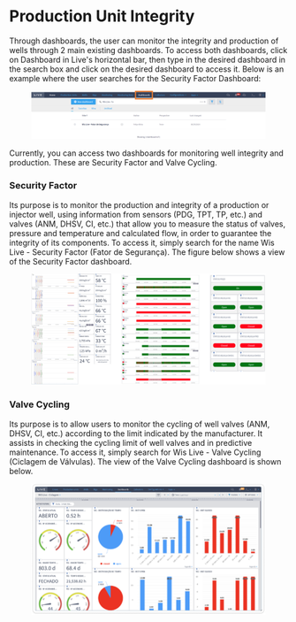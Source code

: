 # Production Unit Integrity

Through dashboards, the user can monitor the integrity and production of wells through 2 main existing dashboards. To access both dashboards, click on Dashboard in Live's horizontal bar, then type in the desired dashboard in the search box and click on the desired dashboard to access it. Below is an example where the user searches for the Security Factor Dashboard:

<figure><img src="../../.gitbook/assets/dashboard.png" alt=""><figcaption></figcaption></figure>

Currently, you can access two dashboards for monitoring well integrity and production. These are Security Factor and Valve Cycling.

### Security Factor

Its purpose is to monitor the production and integrity of a production or injector well, using information from sensors (PDG, TPT, TP, etc.) and valves (ANM, DHSV, CI, etc.) that allow you to measure the status of valves, pressure and temperature and calculated flow, in order to guarantee the integrity of its components. To access it, simply search for the name Wis Live - Security Factor (Fator de Segurança). The figure below shows a view of the Security Factor dashboard.

<figure><img src="../../.gitbook/assets/security.png" alt=""><figcaption></figcaption></figure>

### Valve Cycling

Its purpose is to allow users to monitor the cycling of well valves (ANM, DHSV, CI, etc.) according to the limit indicated by the manufacturer. It assists in checking the cycling limit of well valves and in predictive maintenance. To access it, simply search for Wis Live - Valve Cycling (Ciclagem de Válvulas). The view of the Valve Cycling dashboard is shown below.

<figure><img src="../../.gitbook/assets/cycle.png" alt=""><figcaption></figcaption></figure>
